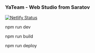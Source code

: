 ### YaTeam - Web Studio from Saratov
[![Netlify Status](https://api.netlify.com/api/v1/badges/8758d867-e311-4c78-8e61-1e8674bf6ecc/deploy-status)](https://app.netlify.com/sites/tiny-moonbeam-f33e03/deploys)

npm run dev

npm run build 

npm run deploy

